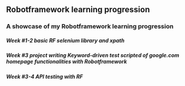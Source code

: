 ## Robotframework learning progression 

### A showcase of my Robotframework learning progression

##### Week #1-2 basic RF selenium library and xpath 

##### Week #3   project writing Keyword-driven test scripted of google.com homepage functionalities with Robotframework

##### Week #3-4 API testing with RF
